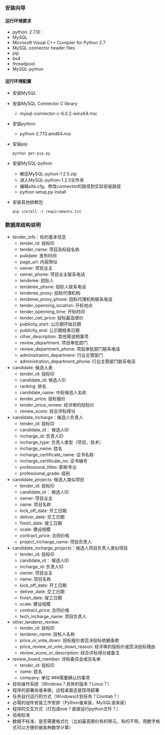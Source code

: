 ### 安装向导
#### 运行环境要求
- python: 2.7.10
- MySQL
- Microsoft Visual C++ Compiler for Python 2.7
- MySQL connector header files
- pip
- bs4
- threadpool
- MySQL-python

#### 运行环境配置
- 安装MySQL
- 安装MySQL Connector C library
    - mysql-connector-c-6.0.2-winx64.msi
- 安装python
    - python-2.7.13.amd64.msi
- 安装pip

    ``python get-pip.py``
- 安装MySQL-python
    - 解压MySQL-pyhon-1.2.5.zip
    - 进入MySQL-python-1.2.5文件夹
    - 编辑site.cfg，修改connector的路径到实际安装路径
    - python setup,py install
- 安装其他依赖包

    ``pip install -r requirements.txt``

### 数据库结构说明
- tender_info：标的基本信息
    - tender_id: 投标ID
	- tender_name: 项目及标段名称
	- pubdate: 发布时间
	- page_url: 内容网址
    - owner: 项目业主
    - owner_phone: 项目业主联系电话
    - tenderee: 招标人
    - tenderee_phone: 招标人联系电话
    - tenderee_proxy: 招标代理机构
    - tenderee_proxy_phone: 招标代理机构联系电话
    - tender_openning_location: 开标地点
    - tender_openning_time: 开标时间
    - tender_ceil_price: 投标最高限价
    - publicity_start: 公示期开始日期
    - publicity_end: 公示期结束日期
    - other_description: 其他需说明事项
    - review_department: 项目审批部门
    - review_department_phone: 项目审批部门联系电话
    - administration_department: 行业主管部门
    - administration_department_phone: 行业主管部门联系电话
- candidate: 候选人表
    - tender_id: 投标ID
    - candidate_id: 候选人ID
    - ranking: 排名
    - candidate_name: 中标候选人名称
    - tender_price: 投标报价
    - tender_price_review: 经评审的投标价
    - review_score: 综合评标得分
- candidate_incharge：候选人负责人
    - tender_id: 投标ID
    - candidate_id： 候选人ID
    - incharge_id: 负责人ID
    - incharge_type: 负责人类型（项目，技术）
    - incharge_name: 姓名
    - incharge_certificate_name: 证书名称
    - incharge_certificate_no: 证书编号
    - professional_titles: 职称专业
    - professional_grade: 级别
- candidate_projects: 候选人类似项目
    - tender_id: 投标ID
    - candidate_id： 候选人ID
    - owner: 项目业主
    - name: 项目名称
    - kick_off_date: 开工日期
    - deliver_date: 交工日期
    - finish_date: 竣工日期
    - scale: 建设规模
    - contract_price: 合同价格
    - project_incharge_name: 项目负责人
- candidate_incharge_projects：候选人项目负责人类似项目
    - tender_id: 投标ID
    - candidate_id： 候选人ID
    - incharge_id: 负责人ID
    - owner: 项目业主
    - name: 项目名称
    - kick_off_date: 开工日期
    - deliver_date: 交工日期
    - finish_date: 竣工日期
    - scale: 建设规模
    - contract_price: 合同价格
    - tech_incharge_name: 项目负责人
- other_tenderer_review:
    - tender_id: 投标ID
    - tenderer_name: 投标人名称
    - price_or_vote_down: 投标报价或否决投标依据条款 
    - price_review_or_vote_down_reason: 经评审的投标价或否决投标理由
    - review_score_or_description: 综合评标得分或备注
- review_board_member: 评标委员会成员名单
    - tender_id: 投标ID
    - name: 姓名
    - company: 单位
###需要确认的事项
- 目标操作系统（Windows？具体的版本？Linux？）
- 程序的部署由谁来做，远程桌面还是现场部署
- 任务自行运行的方式（Windows计划任务？Crontab？）
- 必需的组件安装工作安排（Python谁来装，MySQL谁来装）
- 程序的交互方式（打包成exe？直接运行python文件？）
- 验收标准
- 数据不标准，是否需要格式化（比如最高限价有的带元，有的不带。用数字格式可以方便的做各种数学计算）